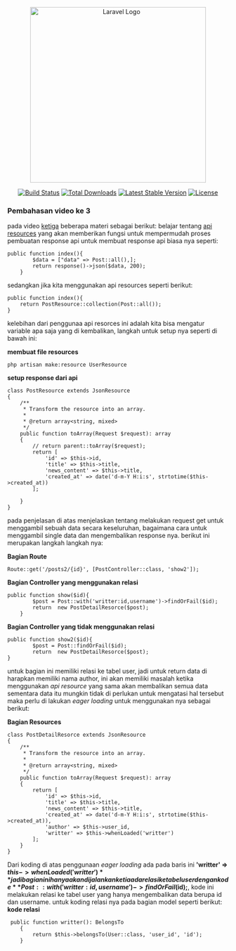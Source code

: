 <p align="center"><a href="https://laravel.com" target="_blank"><img src="https://raw.githubusercontent.com/laravel/art/master/logo-lockup/5%20SVG/2%20CMYK/1%20Full%20Color/laravel-logolockup-cmyk-red.svg" width="400" alt="Laravel Logo"></a></p>

<p align="center">
<a href="https://github.com/laravel/framework/actions"><img src="https://github.com/laravel/framework/workflows/tests/badge.svg" alt="Build Status"></a>
<a href="https://packagist.org/packages/laravel/framework"><img src="https://img.shields.io/packagist/dt/laravel/framework" alt="Total Downloads"></a>
<a href="https://packagist.org/packages/laravel/framework"><img src="https://img.shields.io/packagist/v/laravel/framework" alt="Latest Stable Version"></a>
<a href="https://packagist.org/packages/laravel/framework"><img src="https://img.shields.io/packagist/l/laravel/framework" alt="License"></a>
</p>

### Pembahasan video ke 3

pada video [ketiga](https://www.youtube.com/watch?v=NEhPRiYPmkI&list=PLnrs9DcLyeJSfhHHbze8NfaHFh55HNBSh&index=3) beberapa materi sebagai berikut:
belajar tentang [api resources](https://laravel.com/docs/10.x/eloquent-resources) yang akan memberikan fungsi untuk mempermudah proses pembuatan response api
untuk membuat response api biasa nya seperti:

```
public function index(){
        $data = ["data" => Post::all(),];
        return response()->json($data, 200);
    }
```

sedangkan jika kita menggunakan api resources seperti berikut:
```
public function index(){
    return PostResource::collection(Post::all());
}
```
kelebihan dari penggunaa api resorces ini adalah kita bisa mengatur variable apa saja yang di kembalikan, langkah untuk setup nya seperti di bawah ini:

**membuat file resources**
```
php artisan make:resource UserResource
```
**setup response dari api**
```
class PostResource extends JsonResource
{
    /**
     * Transform the resource into an array.
     *
     * @return array<string, mixed>
     */
    public function toArray(Request $request): array
    {
        // return parent::toArray($request);
        return [
            'id' => $this->id,
            'title' => $this->title,
            'news_content' => $this->title,
            'created_at' => date('d-m-Y H:i:s', strtotime($this->created_at))
        ]; 
        
    }
}
```

pada penjelasan di atas menjelaskan tentang melakukan request get untuk menggambil sebuah data secara keseluruhan, bagaimana cara untuk menggambil single data dan mengembalikan response nya. berikut ini merupakan langkah langkah nya:


**Bagian Route**
```
Route::get('/posts2/{id}', [PostController::class, 'show2']);
```
**Bagian Controller yang menggunakan relasi**
```   
public function show($id){
        $post = Post::with('writter:id,username')->findOrFail($id);
        return  new PostDetailResorce($post);
    }
```


**Bagian Controller yang tidak menggunakan relasi**
```      
public function show2($id){
        $post = Post::findOrFail($id);
        return  new PostDetailResorce($post);
}
```

untuk bagian ini memiliki relasi ke tabel user, jadi untuk return data di harapkan memiliki nama author, ini akan memiliki masalah ketika menggunakan *api resource* yang sama akan membalikan semua data sementara data itu mungkin tidak di perlukan untuk mengatasi hal tersebut maka perlu di lakukan *eager loading* untuk menggunakan nya sebagai berikut:

**Bagian Resources**
```
class PostDetailResorce extends JsonResource
{
    /**
     * Transform the resource into an array.
     *
     * @return array<string, mixed>
     */
    public function toArray(Request $request): array
    {
        return [
            'id' => $this->id,
            'title' => $this->title,
            'news_content' => $this->title,
            'created_at' => date('d-m-Y H:i:s', strtotime($this->created_at)),
            'author' => $this->user_id,
            'writter' => $this->whenLoaded('writter') 
        ];
    }
}
```
Dari koding di atas penggunaan *eager loading*  ada pada baris ini **'writter' => $this->whenLoaded('writter')** jadi bagian ini hanya akan di jalankan ketia ada relasi ke tabel user dengan kode **Post::with('writter:id,username')->findOrFail($id);**, kode ini melakukan relasi ke tabel user yang hanya mengembalikan data berupa id dan username. untuk koding relasi nya pada bagian model seperti berikut:
**kode relasi**

```
 public function writter(): BelongsTo
    {
        return $this->belongsTo(User::class, 'user_id', 'id');
    }
```





